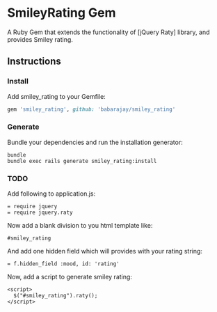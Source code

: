 # SmileyRating Gem

A Ruby Gem that extends the functionality of [jQuery Raty] library, and provides Smiley rating.

## Instructions

### Install

Add smiley_rating to your Gemfile:

```ruby
gem 'smiley_rating', github: 'babarajay/smiley_rating'
```

### Generate

Bundle your dependencies and run the installation generator:

```shell
bundle
bundle exec rails generate smiley_rating:install
```

### TODO

Add following to application.js:

```
= require jquery
= require jquery.raty
```

Now add a blank division to you html template like:

```HAML
#smiley_rating
```

And add one hidden  field which will provides with your rating string:

```HAML
= f.hidden_field :mood, id: 'rating'
```

Now, add a script to generate smiley rating:

```
<script>
  $("#smiley_rating").raty();
</script>
```

